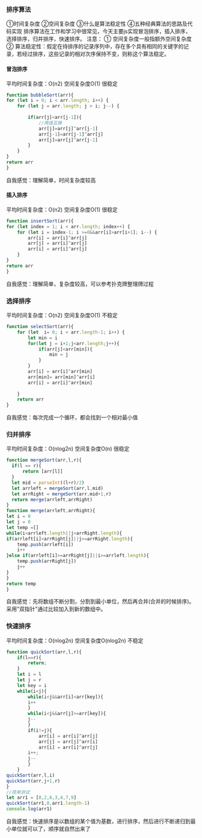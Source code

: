 ### 排序算法
①时间复杂度 ②空间复杂度 ③什么是算法稳定性 ④五种经典算法的思路及代码实现 排序算法在工作和学习中很常见，今天主要js实现冒泡排序，插入排序，选择排序，归并排序，快速排序。 注意： ① 空间复杂度一般指额外空间复杂度 ② 算法稳定性：假定在待排序的记录序列中，存在多个具有相同的关键字的记录，若经过排序，这些记录的相对次序保持不变，则称这个算法稳定。

#### 冒泡排序

平均时间复杂度：O(n2) 空间复杂度O(1) 很稳定
````javaScript
function bubbleSort(arr){
for (let i = 0; i < arr.length; i++) {
    for (let j = arr.length; j > i; j--) {
        
        if(arr[j]<arr[j-1]){
            //两值互换
            arr[j]=arr[j]^arr[j-1]
            arr[j-1]=arr[j-1]^arr[j]
            arr[j]=arr[j]^arr[j-1]
        }
    }
}
return arr
}
````
自我感觉：理解简单，时间复杂度较高

#### 插入排序

平均时间复杂度：O(n2) 空间复杂度O(1) 很稳定
```` javaScript
function insertSort(arr){
for (let index = 1; i < arr.length; index++) {
    for (let i = index-1; i >=0&&arr[i]>arr[i+1]; i--) {
        arr[i] = arr[i]^arr[j]
        arr[j] = arr[i]^arr[j]
        arr[i] = arr[i]^arr[j]
    }
}
return arr
}
````
自我感觉：理解简单，复杂度较高，可以参考扑克牌整理牌过程

### 选择排序
平均时间复杂度：O(n2) 空间复杂度O(1) 不稳定
````javaScript
function selectSort(arr){
    for (let  i= 0; i < arr.length-1; i++) {
        let min = i
        for(let j = i+1;j<arr.length;j++){
            if(arr[j]<arr[min]){ 
                min = j
            }
        }
        arr[i] = arr[i]^arr[min]
        arr[min]= arr[min]^arr[i]
        arr[i] = arr[i]^arr[min]
        
    }
    return arr
}
````
自我感觉：每次完成一个循环，都会找到一个相对最小值

### 归并排序
平均时间复杂度：O(nlog2n) 空间复杂度O(n) 很稳定
````javaScript
function mergeSort(arr,l,r){
  if(l == r){
      return [arr[l]]
  }
  let mid = parseInt((l+r)/2)
  let arrleft = mergeSort(arr,l,mid)
  let arrRight = mergeSort(arr,mid+1,r)
  return merge(arrleft,arrRight)
}
function merge(arrleft,arrRight){
let i = 0
let j = 0
let temp =[]
while(i<arrleft.length||j<arrRight.length){
if(arrleft[i]<arrRight[j]||j>=arrRight.length){
    temp.push(arrleft[i])
    i++
}else if(arrleft[i]>=arrRight[j]||i>=arrleft.length){
    temp.push(arrRight[j])
    j++
}
}
return temp
}
````
自我感觉：先将数组不断分割，分割到最小单位，然后再合并(合并的时候排序)。采用"双指针"通过比较加入到新的数组中。

### 快速排序
平均时间复杂度：O(nlog2n) 空间复杂度O(nlog2n) 不稳定
````javaScript
function quickSort(arr,l,r){
    if(l==r){
        return;
    }
    let i = l
    let j = r
    let key = i
    while(i<j){
        while(i<j&&arr[i]<arr[key]){
        i++
        }
        while(i<j&&arr[j]>=arr[key]){
        j--
        }
        if(i!=j){
            arr[i] = arr[i]^arr[j]
            arr[j] = arr[j]^arr[i]
            arr[i] = arr[i]^arr[j]
        i++;
        j--
        }
    }
quickSort(arr,l,i)
quickSort(arr,j+1,r)
}
//简单测试
let arr1 = [8,2,6,3,4,7,9]
quickSort(arr1,0,arr1.length-1)
console.log(arr1)
````
自我感觉：快速排序是以数组的某个值为基数，进行排序，然后进行不断递归到最小单位就可以了，顺序就自然出来了
